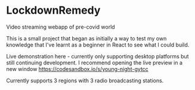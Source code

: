 # LockdownRemedy

Video streaming webapp of pre-covid world

This is a small project that began as initially a way to test my own knowledge that I've learnt as a beginner in React to see what I could build. 


Live demonstration here - currently only supporting desktop platforms but still continuing development. 
I recommend opening the live preview in a new window  https://codesandbox.io/s/young-night-gytcc


Currently supports 3 regions with 3 radio broadcasting stations. 
